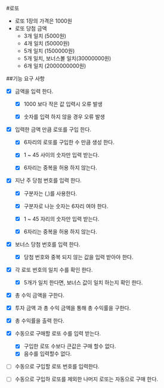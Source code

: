 #로또

- 로또 1장의 가격은 1000원
- 로또 당첨 금액
    - 3개 일치 (5000원)
    - 4개 일치 (50000원)
    - 5개 일치 (1500000원)
    - 5개 일치, 보너스볼 일치(30000000원)
    - 6개 일치 (2000000000원)

##기능 요구 사항

- [x] 금액을 입력 한다.
    - [x] 1000 보다 작은 값 입력시 오류 발생
    - [x] 숫자를 입력 하지 않을 경우 오류 발생


- [x] 입력한 금액 만큼 로또를 구입 한다.
    - [x] 6자리의 로또를 구입한 수 만큼 생성 한다.
    - [x] 1 ~ 45 사이의 숫자만 입력 받는다.
    - [x] 6자리는 중복을 허용 하지 않는다.
    

- [x] 지난 주 당첨 번호를 입력 한다.
    - [x] 구분자는 (,)를 사용한다.
    - [x] 구분자로 나눈 숫자는 6자리 여야 한다.
    - [x] 1 ~ 45 자리의 숫자만 입력 받는다.
    - [x] 6자리는 중복을 허용 하지 않는다.


- [x] 보너스 당첨 번호를 입력 한다.
    - [x] 당첨 번호와 중복 되지 않는 값을 입력 받아야 한다.
    

- [x] 각 로또 번호의 일치 수를 확인 한다.
    - [x] 5개가 일치 한다면, 보너스 값이 일치 하는지 확인 한다.
  

- [x] 총 수익 금액을 구한다.
- [x] 투자 금액 과 총 수익 금액을 통해 총 수익률을 구한다.
- [x] 총 수익률을 출력 한다.

- [x] 수동으로 구매할 로또 수를 입력 받는다.
    - [x] 구입한 로또 수보다 큰값은 구매 할수 없다.
    - [x] 음수를 입력할수 없다.
- [ ] 수동으로 구입할 로또 번호를 입력한다.
- [ ] 수동으로 구입하 로또를 제외한 나머지 로또는 자동으로 구매 한다.

